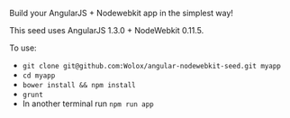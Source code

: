 Build your AngularJS + Nodewebkit app in the simplest way!

This seed uses AngularJS 1.3.0 + NodeWebkit 0.11.5.

To use:

* `git clone git@github.com:Wolox/angular-nodewebkit-seed.git myapp`
* `cd myapp`
* `bower install && npm install`
* `grunt`
* In another terminal run `npm run app`


